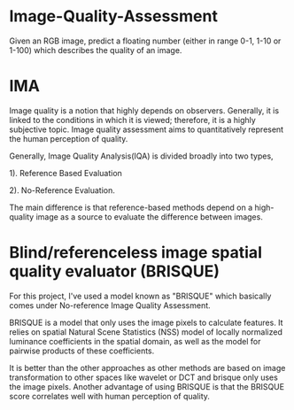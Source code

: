 # Image-Quality-Assessment
Given an RGB image, predict a floating number (either in range 0-1, 1-10 or 1-100) which describes the quality of an image.
# IMA
Image quality is a notion that highly depends on observers. Generally, it is linked to the conditions in which it is viewed; therefore, it is a highly subjective topic. Image quality assessment aims to quantitatively represent the human perception of quality.

Generally, Image Quality Analysis(IQA) is divided broadly into two types,

1). Reference Based Evaluation

2). No-Reference Evaluation.

The main difference is that reference-based methods depend on a high-quality image as a source to evaluate the difference between images.
# Blind/referenceless image spatial quality evaluator (BRISQUE)
For this project, I've used a model known as "BRISQUE" which basically comes under No-reference Image Quality Assessment.

BRISQUE is a model that only uses the image pixels to calculate features. It relies on spatial Natural Scene Statistics (NSS) model of locally normalized luminance coefficients in the spatial domain, as well as the model for pairwise products of these coefficients.

It is better than the other approaches as other methods are based on image transformation to other spaces like wavelet or DCT and brisque only uses the image pixels. Another advantage of using BRISQUE is that the BRISQUE score correlates well with human perception of quality.
